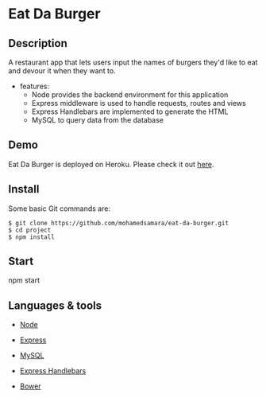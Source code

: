 # Eat Da Burger

## Description

A restaurant app that lets users input the names of burgers they'd like to eat and devour it when they want to.

* features:
  * Node provides the backend environment for this application
  * Express middleware is used to handle requests, routes and views
  * Express Handlebars are implemented to generate the HTML 
  * MySQL to query data from the database 


## Demo
	
Eat Da Burger is deployed on Heroku. Please check it out [here](https://guarded-cove-92719.herokuapp.com/).

  
## Install

Some basic Git commands are:

```
$ git clone https://github.com/mohamedsamara/eat-da-burger.git
$ cd project
$ npm install
```

## Start

npm start

## Languages & tools

- [Node](https://nodejs.org/en/)

- [Express](https://expressjs.com/)

- [MySQL](https://www.mysql.com/)

- [Express Handlebars](https://github.com/ericf/express-handlebars)

- [Bower](https://bower.io/)
